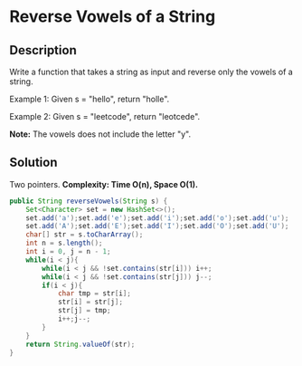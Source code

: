 # Reverse Vowels of a String
## Description
Write a function that takes a string as input and reverse only the vowels of a string.

Example 1:
Given s = "hello", return "holle".

Example 2:
Given s = "leetcode", return "leotcede".

**Note:**
The vowels does not include the letter "y".  
## Solution
Two pointers.
**Complexity: Time O(n), Space O(1).**
```java
public String reverseVowels(String s) {
    Set<Character> set = new HashSet<>();
    set.add('a');set.add('e');set.add('i');set.add('o');set.add('u');
    set.add('A');set.add('E');set.add('I');set.add('O');set.add('U');
    char[] str = s.toCharArray();
    int n = s.length();
    int i = 0, j = n - 1;
    while(i < j){
        while(i < j && !set.contains(str[i])) i++;
        while(i < j && !set.contains(str[j])) j--;
        if(i < j){
            char tmp = str[i];
            str[i] = str[j];
            str[j] = tmp;
            i++;j--;
        }
    }
    return String.valueOf(str);
}
```
